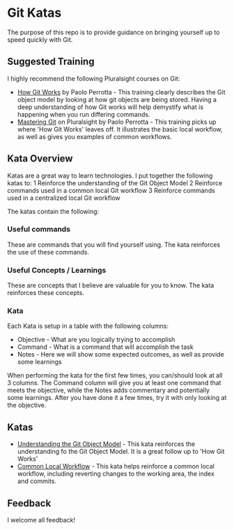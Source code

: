 # Git Katas
The purpose of this repo is to provide guidance on bringing yourself up to speed quickly with Git.

## Suggested Training
I highly recommend the following Pluralsight courses on Git:
* [How Git Works]("https://www.pluralsight.com/courses/how-git-works") by Paolo Perrotta - This training clearly describes the Git object model by looking at how git objects are being stored.  Having a deep understanding of how Git works will help demystify what is happening when you run differing commands.
* [Mastering Git]("https://www.pluralsight.com/courses/mastering-git") on Pluralsight by Paolo Perrotta - This training picks up where 'How Git Works' leaves off.  It illustrates the basic local workflow, as well as gives you examples of common workflows.

## Kata Overview
Katas are a great way to learn technologies.  I put together the following katas to:
1 Reinforce the understanding of the Git Object Model
2 Reinforce commands used in a common local Git workflow
3 Reinforce commands used in a centralized local Git workflow

The katas contain the following:
### Useful commands
These are commands that you will find yourself using.  The kata reinforces the use of these commands.

### Useful Concepts / Learnings
These are concepts that I believe are valuable for you to know.  The kata reinforces these concepts.

### Kata
Each Kata is setup in a table with the following columns:
* Objective - What are you logically trying to accomplish
* Command - What is a command that will accomplish the task
* Notes - Here we will show some expected outcomes, as well as provide some learnings

When performing the kata for the first few times, you can/should look at all 3 columns.  The Command column will give you at least one command that meets the objective, while the Notes adds commentary and potentially some learnings.  After you have done it a few times, try it with only looking at the objective.

## Katas
* [Understanding the Git Object Model](understanding-the-git-object-model/README.md) - This kata reinforces the understanding fo the Git Object Model.  It is a great follow up to 'How Git Works'
* [Common Local Workflow](common-local-workflow/README.md) - This kata helps reinforce a common local workflow, including reverting changes to the working area, the index and commits.

## Feedback
I welcome all feedback!
